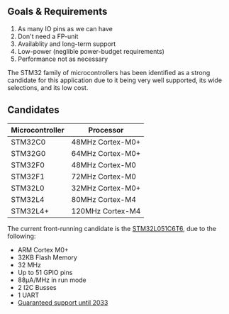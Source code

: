## Goals & Requirements
1. As many IO pins as we can have
2. Don't need a FP-unit
3. Availablity and long-term support
4. Low-power (neglible power-budget requirements)
5. Performance not as necessary

The STM32 family of microcontrollers has been identified as a
strong candidate for this application due to it being very well
supported, its wide selections, and its low cost.

## Candidates

| Microcontroller | Processor        |
|-----------------|------------------|
| STM32C0         | 48MHz Cortex-M0+ |
| STM32G0         | 64MHz Cortex-M0+ |
| STM32F0         | 48MHz Cortex-M0  |
| STM32F1         | 72MHz Cortex-M0  |
| STM32L0         | 32MHz Cortex-M0+ |
| STM32L4         | 80MHz Cortex-M4  |
| STM32L4+        | 120MHz Cortex-M4 |


The current front-running candidate is the [STM32L051C6T6](https://estore.st.com/en/stm32l051c6t6-cpn.html), due to the following:

- ARM Cortex M0+
- 32KB Flash Memory
- 32 MHz
- Up to 51 GPIO pins
- 88&#956;A/MHz in run mode
- 2 I2C Busses
- 1 UART
- [Guaranteed support until 2033](https://www.st.com/content/st_com/en/about/quality-and-reliability/product-longevity.html#10-year-longevity)

